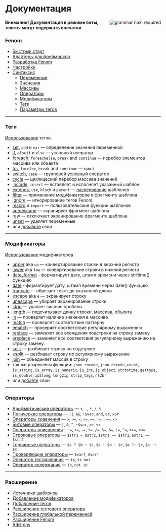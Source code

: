 Документация
=============

<img style="float:right" src="https://ficbook.net/images/user_avatars/avatar_%D0%93%D1%80%D0%B0%D0%BC%D0%BC%D0%B0%D1%80-%D0%9D%D0%B0%D1%86%D0%B8_1382414316.jpg" alt="grammar nazi required">

**Внимание! Документация в режиме беты, тексты могут содержать опечатки**

### Fenom

* [Быстрый старт](./start.md)
* [Адаптеры для фрейморков](./adapters.md)
* [Разработка Fenom](./dev/readme.md)
* [Настройки](./configuration.md)
* [Синтаксис](./syntax.md)
    * [Переменные](./syntax.md#Переменные)
    * [Значения](./syntax.md#Скалярные-значения)
    * [Массивы](./syntax.md#Массивы)
    * [Операторы](./operators.md)
    * [Модификаторы](./syntax.md#Модификаторы)
    * [Теги](./syntax.md#Теги)
    * [Параметры тегов](./syntax.md#Параметры-тегов)

***

### Теги

[Использование](./syntax.md#Теги) тегов.

* [set](./tags/set.md), `add` и `var` — определение значения переменной
* [if](./tags/if.md), `elseif` и `else` — условный оператор
* [foreach](./tags/foreach.md), `foreachelse`, `break` and `continue` — перебор элементов массива или объекта
* [for](./tags/for.md), `forelse`, `break` and `continue` — цикл
* [switch](./tags/switch.md), `case` — групповой условный оператор
* [cycle](./tags/cycle.md) — циклицеский перебор массива значений
* [include](./tags/include.md), `insert` — вставляет и исполняет указанный шаблон
* [extends](./tags/extends.md), `use`, `block` и `parent` — [наследование](./inheritance.md) шаблонов
* [filter](./tags/filter.md) — применение модификаторов к фрагменту шаблона
* [ignore](./tags/ignore.md) — игнорирование тегов Fenom
* [macro](./tags/macro.md) и `import` — пользовательские функции шаблонов
* [autoescape](./tags/autoescape.md) — экранирует фрагмент шаблона
* [raw](./tags/raw.md) — отключает экранирование фрагмента шаблона
* [unset](./tags/unset.md) — удаляет переменные
* или [добавьте](./ext/extend.md#Добавление-тегов) свои


***

### Модификаторы

[Использование](./syntax.md#modifiers) модификаторов.

* [upper](./mods/upper.md) aka `up` — конвертирование строки в верхний регистр
* [lower](./mods/lower.md) aka `low` — конвертирование строки в нижний регистр
* [date_format](./mods/date_format.md) - форматирует дату, штамп времени через strftime() функцию
* [date](./mods/date.md) - форматирует дату, штамп времени через date() функцию
* [truncate](./mods/truncate.md) — обрезает текст до указанной длины
* [escape](./mods/escape.md) aka `e` — экранирует строку
* [unescape](./mods/unescape.md) — убирает экранирование строки
* [strip](./mods/strip.md) — удаляет лишние пробелы
* [length](./mods/length.md) — подсчитывает длину строки, массива, объекта
* [in](./mods/in.md) — проверяет наличие значения в массиве
* [match](./mods/match.md) — проверяет соответствие паттерну
* [ematch](./mods/ematch.md) — проверяет соответствие регулярному выражению
* [replace](./mods/replace.md) — заменяет все вхождения подстроки на строку замену
* [ereplace](./mods/ereplace.md) — заменяет все соответсвия регулярному выражению на строку замену.
* [split](./mods/split.md) — разбивает строку по подстроке
* [esplit](./mods/esplit.md) — разбивает строку по регулярному выражению
* [join](./mods/join.md) — объединяет массив в строку
* так же разрешены функции: `json_encode`, `json_decode`, `count`, `is_string`, `is_array`, `is_numeric`, `is_int`, `is_object`,
`strtotime`, `gettype`, `is_double`, `ip2long`, `long2ip`, `strip_tags`, `nl2br`
* или [добавте](./ext/extend.md#Добавление-модификаторов) свои

***

### Операторы

* [Арифметические операторы](./operators.md#Арифметические-операторы) — `+`, `-`, `*`, `/`, `%`
* [Логические операторы](./operators.md#Логические-операторы) — `||`, `&&`, `!$var`, `and`, `or`, `xor`
* [Операторы сравнения](./operators.md#Операторы-сравнения) — `>`, `>=`, `<`, `<=`, `==`, `!=`, `!==`, `<>`
* [Битовые операторы](./operators.md#Битовые-операторы) — `|`, `&`, `^`, `~$var`, `>>`, `<<`
* [Операторы присвоения](./operators.md#Операторы-присвоения) — `=`, `+=`, `-=`, `*=`, `/=`, `%=`, `&=`, `|=`, `^=`, `>>=`, `<<=`
* [Строковые операторы](./operators.md#Строковые-операторы) — `$str1 ~ $str2`, `$str1 ~~ $str2`, `$str1 ~= $str2`
* [Тернарные операторы](./operators.md#Тернарные-операторы) — `$a ? $b : $c`, `$a ! $b : $c`, `$a ?: $c`, `$a !: $c`
* [Проверяющие операторы](./operators.md#Проверяющие-операторы) — `$var?`, `$var!`
* [Оператор тестирования](./operators.md#Оператор-тестирования) — `is`, `is not`
* [Оператор содержания](./operators.md#Оператор-содержания) — `in`, `not in`

***

### Расширение

* [Источники шаблонов](./ext/extend.md#Источники-шаблонов)
* [Добавление модификаторов](./ext/extend.md#Добавление-модификаторов)
* [Добавление тегов](./ext/extend.md#Добавление-тегов)
* [Расширение тестового оператора](./ext/extend.md#Расширение-тестового-оператора)
* [Расширение глобальной переменной](./ext/extend.md#Расширение-глобальной-переменной)
* [Расширение Fenom](./ext/extend.md)
* [Add-ons](./ext/extensions.md)

